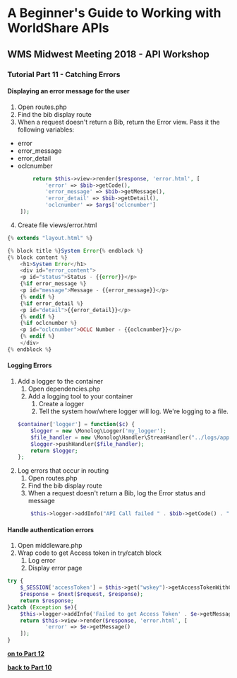 # A Beginner's Guide to Working with WorldShare APIs
## WMS Midwest Meeting 2018 - API Workshop
### Tutorial Part 11 - Catching Errors

#### Displaying an error message for the user
1. Open routes.php
2. Find the bib display route
3. When a request doesn't return a Bib, return the Error view. Pass it the following variables:
- error
- error_message
- error_detail
- oclcnumber
```php
        return $this->view->render($response, 'error.html', [
            'error' => $bib->getCode(),
            'error_message' => $bib->getMessage(),
            'error_detail' => $bib->getDetail(),
            'oclcnumber' => $args['oclcnumber']
    ]);
```
4. Create file views/error.html
```php
{% extends "layout.html" %}

{% block title %}System Error{% endblock %}
{% block content %}
    <h1>System Error</h1>
    <div id="error_content">
    <p id="status">Status - {{error}}</p>
    {%if error_message %}
    <p id="message">Message - {{error_message}}</p>
    {% endif %}
    {%if error_detail %}
    <p id="detail">{{error_detail}}</p>
    {% endif %}
    {%if oclcnumber %}
    <p id="oclcnumber">OCLC Number - {{oclcnumber}}</p>
    {% endif %}
    </div>
{% endblock %}
```

#### Logging Errors
1. Add a logger to the container
    1. Open dependencies.php
    2. Add a logging tool to your container
        1. Create a logger
        2. Tell the system how/where logger will log. We're logging to a file.
    ```php
    $container['logger'] = function($c) {
        $logger = new \Monolog\Logger('my_logger');
        $file_handler = new \Monolog\Handler\StreamHandler("../logs/app.log");
        $logger->pushHandler($file_handler);
        return $logger;
    };
    ```
2. Log errors that occur in routing
    1. Open routes.php
    2. Find the bib display route
    3. When a request doesn't return a Bib, log the Error status and message
    ```php
        $this->logger->addInfo("API Call failed " . $bib->getCode() . " " . $bib->getMessage());
    ```
#### Handle authentication errors
1. Open middleware.php
2. Wrap code to get Access token in try/catch block
    1. Log error
    2. Display error page
```php
try {
    $_SESSION['accessToken'] = $this->get("wskey")->getAccessTokenWithClientCredentials($this->get("config")['prod']['institution'], $this->get("config")['prod']['institution'], $this->get("user"));
    $response = $next($request, $response);
    return $response;
}catch (Exception $e){
    $this->logger->addInfo('Failed to get Access Token' . $e->getMessage());
    return $this->view->render($response, 'error.html', [
            'error' => $e->getMessage()
    ]);
}
```

**[on to Part 12](tutorial-12.md)**

**[back to Part 10](tutorial-10.md)**